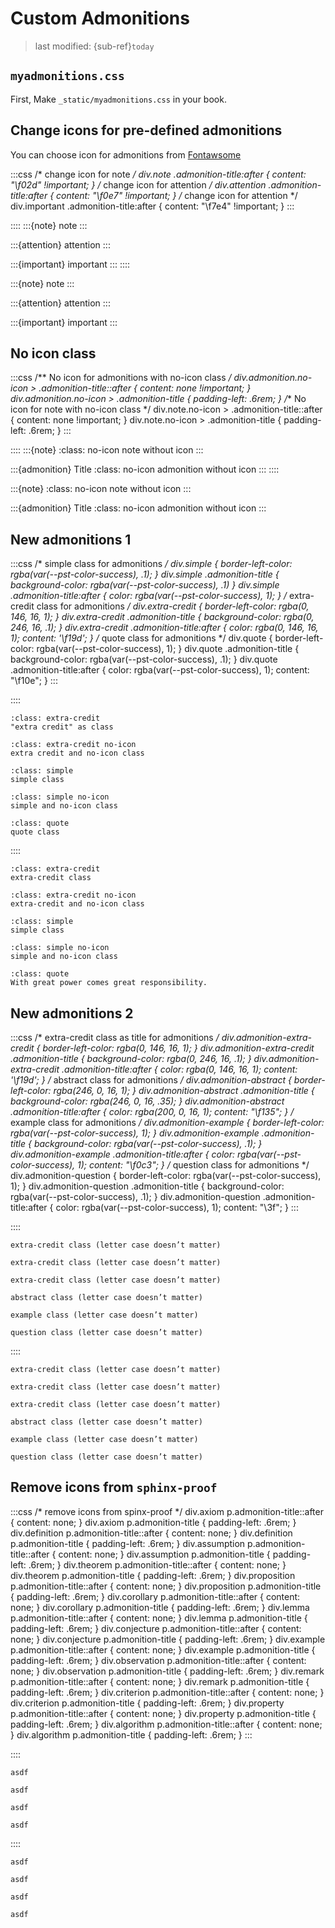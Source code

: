 # Custom Admonitions
> last modified: {sub-ref}`today`


## `myadmonitions.css`
First, Make `_static/myadmonitions.css` in your book.


## Change icons for pre-defined admonitions
You can choose icon for admonitions from [Fontawsome](https://fontawesome.com/search?o=r&m=free&f=brands%2Cclassic%2Csharp)

:::css
/* change icon for note */
div.note .admonition-title:after {
    content: "\f02d" !important;
}
/* change icon for attention */
div.attention .admonition-title:after {
    content: "\f0e7" !important;
}
/* change icon for attention */
div.important .admonition-title:after {
    content: "\f7e4" !important;
}
:::

::::
:::{note}
note
:::

:::{attention}
attention
:::

:::{important}
important
:::
::::

:::{note}
note
:::

:::{attention}
attention
:::

:::{important}
important
:::


## No icon class
:::css
/** No icon for admonitions with no-icon class */
div.admonition.no-icon > .admonition-title::after {
    content: none !important;
}
div.admonition.no-icon > .admonition-title {
    padding-left: .6rem;
}
/** No icon for note with no-icon class */
div.note.no-icon > .admonition-title::after {
    content: none !important;
}
div.note.no-icon > .admonition-title {
    padding-left: .6rem;
}
:::

::::
:::{note}
:class: no-icon
note without icon
:::

:::{admonition} Title
:class: no-icon
admonition without icon
:::
::::

:::{note}
:class: no-icon
note without icon
:::

:::{admonition} Title
:class: no-icon
admonition without icon
:::


## New admonitions 1
:::css
/* simple class for admonitions */
div.simple {
    border-left-color: rgba(var(--pst-color-success), .1);
}
div.simple .admonition-title {
    background-color: rgba(var(--pst-color-success), .1)
}
div.simple .admonition-title:after {
    color: rgba(var(--pst-color-success), 1);
}
/* extra-credit class for admonitions */
div.extra-credit {
    border-left-color: rgba(0, 146, 16, 1);
}
div.extra-credit .admonition-title {
    background-color: rgba(0, 246, 16, .1);
}
div.extra-credit .admonition-title:after {
    color: rgba(0, 146, 16, 1);
    content: '\f19d';
}
/* quote class for admonitions */
div.quote {
    border-left-color:  rgba(var(--pst-color-success), 1);
}
div.quote .admonition-title {
    background-color:  rgba(var(--pst-color-success), .1);
}
div.quote .admonition-title:after {
    color: rgba(var(--pst-color-success), 1);
    content: "\f10e";
}
:::

::::
```{admonition} asdf
:class: extra-credit
"extra credit" as class
```

```{admonition} asdf
:class: extra-credit no-icon
extra credit and no-icon class
```

```{admonition} Title
:class: simple
simple class
```

```{admonition} Title
:class: simple no-icon
simple and no-icon class
```

```{admonition} Peter Parker
:class: quote
quote class
```
::::

```{admonition} asdf
:class: extra-credit
extra-credit class
```

```{admonition} asdf
:class: extra-credit no-icon
extra-credit and no-icon class
```

```{admonition} Title
:class: simple
simple class
```

```{admonition} Title
:class: simple no-icon
simple and no-icon class
```

```{admonition} Peter Parker
:class: quote
With great power comes great responsibility.
```


## New admonitions 2
:::css
/* extra-credit class as title for admonitions */
div.admonition-extra-credit {
    border-left-color: rgba(0, 146, 16, 1);
}
div.admonition-extra-credit .admonition-title {
    background-color: rgba(0, 246, 16, .1);
}
div.admonition-extra-credit .admonition-title:after {
    color: rgba(0, 146, 16, 1);
    content: '\f19d';
}
/* abstract class for admonitions */
div.admonition-abstract {
    border-left-color: rgba(246, 0, 16, 1);
}
div.admonition-abstract .admonition-title {
    background-color: rgba(246, 0, 16, .35);
}
div.admonition-abstract .admonition-title:after {
    color: rgba(200, 0, 16, 1);
    content: "\f135";
}
/* example class for admonitions */
div.admonition-example {
    border-left-color:  rgba(var(--pst-color-success), 1);
}
div.admonition-example .admonition-title {
    background-color:  rgba(var(--pst-color-success), .1);
}
div.admonition-example .admonition-title:after {
    color: rgba(var(--pst-color-success), 1);
    content: "\f0c3";
}
/* question class for admonitions */
div.admonition-question {
    border-left-color:  rgba(var(--pst-color-success), 1);
}
div.admonition-question .admonition-title {
    background-color:  rgba(var(--pst-color-success), .1);
}
div.admonition-question .admonition-title:after {
    color: rgba(var(--pst-color-success), 1);
    content: "\3f";
}
:::

::::
```{admonition} extra credit
extra-credit class (letter case doesn’t matter)
```

```{admonition} Extra credit
extra-credit class (letter case doesn’t matter)
```

```{admonition} EXTRA CREDIT
extra-credit class (letter case doesn’t matter)
```

```{admonition} abstract
abstract class (letter case doesn’t matter)
```

```{admonition} Example
example class (letter case doesn’t matter)
```

```{admonition} question
question class (letter case doesn’t matter)
```
::::

```{admonition} extra credit
extra-credit class (letter case doesn’t matter)
```

```{admonition} Extra credit
extra-credit class (letter case doesn’t matter)
```

```{admonition} EXTRA CREDIT
extra-credit class (letter case doesn’t matter)
```

```{admonition} Abstract
abstract class (letter case doesn’t matter)
```

```{admonition} Example
example class (letter case doesn’t matter)
```

```{admonition} Question
question class (letter case doesn’t matter)
```


## Remove icons from `sphinx-proof`

:::css
/* remove icons from spinx-proof */
div.axiom p.admonition-title::after {
	content: none;
}
div.axiom p.admonition-title {
    padding-left: .6rem;
}
div.definition p.admonition-title::after {
	content: none;
}
div.definition p.admonition-title {
    padding-left: .6rem;
}
div.assumption p.admonition-title::after {
	content: none;
}
div.assumption p.admonition-title {
    padding-left: .6rem;
}
div.theorem p.admonition-title::after {
	content: none;
}
div.theorem p.admonition-title {
    padding-left: .6rem;
}
div.proposition p.admonition-title::after {
	content: none;
}
div.proposition p.admonition-title {
    padding-left: .6rem;
}
div.corollary p.admonition-title::after {
	content: none;
}
div.corollary p.admonition-title {
    padding-left: .6rem;
}
div.lemma p.admonition-title::after {
	content: none;
}
div.lemma p.admonition-title {
    padding-left: .6rem;
}
div.conjecture p.admonition-title::after {
	content: none;
}
div.conjecture p.admonition-title {
    padding-left: .6rem;
}
div.example p.admonition-title::after {
	content: none;
}
div.example p.admonition-title {
    padding-left: .6rem;
}
div.observation p.admonition-title::after {
	content: none;
}
div.observation p.admonition-title {
    padding-left: .6rem;
}
div.remark p.admonition-title::after {
	content: none;
}
div.remark p.admonition-title {
    padding-left: .6rem;
}
div.criterion p.admonition-title::after {
	content: none;
}
div.criterion p.admonition-title {
    padding-left: .6rem;
}
div.property p.admonition-title::after {
	content: none;
}
div.property p.admonition-title {
    padding-left: .6rem;
}
div.algorithm p.admonition-title::after {
	content: none;
}
div.algorithm p.admonition-title {
    padding-left: .6rem;
}
:::

::::
```{prf:theorem}
asdf
```

```{prf:lemma}
asdf
```

```{prf:remark}
asdf
```

```{prf:example}
asdf
```
::::

```{prf:theorem}
asdf
```

```{prf:lemma}
asdf
```

```{prf:remark}
asdf
```

```{prf:example}
asdf
```